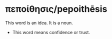 # πεποίθησις/pepoithēsis
This word is an idea. It is a noun.
* This word means confidence or trust.
